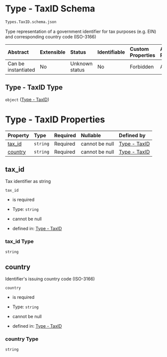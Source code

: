 # Type - TaxID Schema

```txt
Types.TaxID.schema.json
```

Type representation of a government identifier for tax purposes (e.g. EIN) and corresponding country code (ISO-3166)

| Abstract            | Extensible | Status         | Identifiable | Custom Properties | Additional Properties | Access Restrictions | Defined In                                                                       |
| :------------------ | :--------- | :------------- | :----------- | :---------------- | :-------------------- | :------------------ | :------------------------------------------------------------------------------- |
| Can be instantiated | No         | Unknown status | No           | Forbidden         | Allowed               | none                | [TaxID.schema.json](../../schema/types/TaxID.schema.json "open original schema") |

## Type - TaxID Type

`object` ([Type - TaxID](taxid.md))

# Type - TaxID Properties

| Property            | Type     | Required | Nullable       | Defined by                                                                                |
| :------------------ | :------- | :------- | :------------- | :---------------------------------------------------------------------------------------- |
| [tax_id](#tax_id)   | `string` | Required | cannot be null | [Type - TaxID](taxid-properties-tax_id.md "Types.TaxID.schema.json#/properties/tax_id")   |
| [country](#country) | `string` | Required | cannot be null | [Type - TaxID](taxid-properties-country.md "Types.TaxID.schema.json#/properties/country") |

## tax_id

Tax identifier as string

`tax_id`

*   is required

*   Type: `string`

*   cannot be null

*   defined in: [Type - TaxID](taxid-properties-tax_id.md "Types.TaxID.schema.json#/properties/tax_id")

### tax_id Type

`string`

## country

Identifier's issuing country code (ISO-3166)

`country`

*   is required

*   Type: `string`

*   cannot be null

*   defined in: [Type - TaxID](taxid-properties-country.md "Types.TaxID.schema.json#/properties/country")

### country Type

`string`
